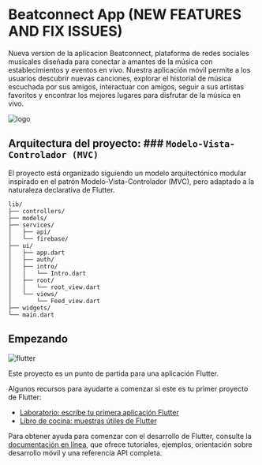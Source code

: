 # Beatconnect App (NEW FEATURES AND FIX ISSUES)

Nueva version de la aplicacion Beatconnect, plataforma de redes sociales musicales diseñada para conectar a amantes de la música con establecimientos y eventos en vivo. Nuestra aplicación móvil permite a los usuarios descubrir nuevas canciones, explorar el historial de música escuchada por sus amigos, interactuar con amigos, seguir a sus artistas favoritos y encontrar los mejores lugares para disfrutar de la música en vivo.

![logo](https://github.com/user-attachments/assets/33d03376-f4b0-4655-a650-2d0aed790f76)

## Arquitectura del proyecto: ### `Modelo-Vista-Controlador (MVC)`

El proyecto está organizado siguiendo un modelo arquitectónico modular inspirado en el patrón Modelo-Vista-Controlador (MVC), pero adaptado a la naturaleza declarativa de Flutter.

```plaintext
lib/
├── controllers/
├── models/
├── services/
│   ├── api/
│   └── firebase/
├── ui/
│   ├── app.dart
│   ├── auth/
│   ├── intro/
│   │   └── Intro.dart
│   ├── root/
│   │   └── root_view.dart
│   └── views/
│       └── Feed_view.dart
├── widgets/
└── main.dart
```

## Empezando

![flutter](https://github.com/user-attachments/assets/05cc32dc-4ba2-435f-b7dd-7a36a05d5966)

Este proyecto es un punto de partida para una aplicación Flutter.

Algunos recursos para ayudarte a comenzar si este es tu primer proyecto de Flutter:

- [Laboratorio: escribe tu primera aplicación Flutter](https://docs.flutter.dev/get-started/codelab)
- [Libro de cocina: muestras útiles de Flutter](https://docs.flutter.dev/cookbook)

Para obtener ayuda para comenzar con el desarrollo de Flutter, consulte la
[documentación en línea](https://docs.flutter.dev/), que ofrece tutoriales,
ejemplos, orientación sobre desarrollo móvil y una referencia API completa.
